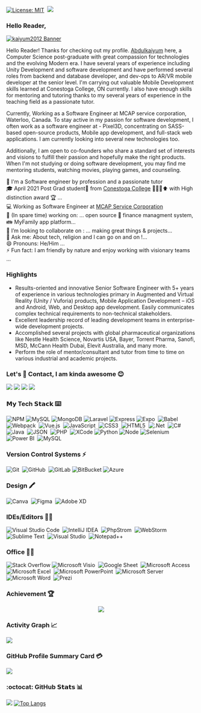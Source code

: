 [![License: MIT](https://img.shields.io/badge/License-MIT-brightgreen.svg)](https://opensource.org/licenses/MIT)&nbsp;
![](https://komarev.com/ghpvc/?username=kaiyum2024&color-brightgreen.svg)&nbsp; 


### Hello Reader,

[<img alt="kaiyum2012 Banner" src="https://github.com/kaiyum2012/kaiyum2012/blob/main/image.png" align="center" />](https://ca.linkedin.com/in/kaiyum2012)
<br/>


Hello Reader! Thanks for checking out my profile. [Abdulkaiyum](https://ca.linkedin.com/in/kaiyum2012) here, a Computer Science post-graduate with great compassion for technologies and the evolving Modern era. I have several years of experience including Unity Development and software development and have performed several roles from backend and database developer, and dev-ops to AR/VR mobile developer at the senior level. I'm carrying out valuable Mobile Development skills learned at Conestoga College, ON currently. I also have enough skills for mentoring and tutoring thanks to my several years of experience in the teaching field as a passionate tutor.

Currently, Working as a Software Engineer at MCAP service corporation, Waterloo, Canada. To stay active in my passion for software development, I often work as a software engineer at - Pixel3D, concentrating on SASS-based open-source products, Mobile app development, and full-stack web applications. I am currently looking into several new technologies too.

Additionally, I am open to co-founders who share a standard set of interests and visions to fulfill their passion and hopefully make the right products. When I'm not studying or doing software development, you may find me mentoring students, watching movies, playing games, and counseling.


💫 I'm a Software engineer by profession and a passionate tutor 
<br> 🎓 April 2021 Post Grad student🧑 from [Conestoga College](https://www.conestogac.on.ca/) 🏫​👩‍🎓​⬆️️​ with High distinction award 🏆 ...
<br> 💻 Working as Software Engineer at [MCAP Service Corporation](https://www.mcap.com/)
<br> 🔭 (In spare time) working on: ... open source 💸 finance managment system, 👪 MyFamily app platform...
<br> 👯 I’m looking to collaborate on : ... making great things & projects...
<br> 💬 Ask me:  About tech, religion and I can go on and on !...
<br> 😄 Pronouns: He/Him ...
<br> ⚡ Fun fact: I am friendly by nature and enjoy working with visionary teams ...

### Highlights 
- Results-oriented and innovative Senior Software Engineer with 5+ years of experience in various technologies
primary in Augmented and Virtual Reality (Unity / Vuforia) products, Mobile Application Development – iOS and
Android, Web, and Desktop app development.
Easily communicates complex technical requirements to non-technical stakeholders.
- Excellent leadership record of leading development teams in enterprise-wide development projects.
- Accomplished several projects with global pharmaceutical organizations like Nestle Health Science, Novartis USA,
Bayer, Torrent Pharma, Sanofi, MSD, McCann Health Dubai, Elevit Australia, and many more.
- Perform the role of mentor/consultant and tutor from time to time on various industrial and academic projects.


### Let's 📱 Contact, I am kinda awesome 😊 
[![](https://img.shields.io/badge/LinkedIn-Abdulkaiyum_Shaikh-blue?logo=Linkedin&logoColor=blue&labelColor=black)](https://ca.linkedin.com/in/kaiyum2024)
[![](https://img.shields.io/badge/GitHub-Abdulkaiyum_Shaikh-%23181717?logo=github)](https://github.com/kaiyum2024)
[![](https://img.shields.io/badge/Whatsapp-Abdulkaiyum_Shaikh-25D366?logo=whatsapp&logoColor=green)](https://wa.me/+15195006612)
[![](https://img.shields.io/badge/Gmail-Abdulkaiyum_Shaikh-D1483?logo=gmail&logoColor=red&labelColor=white)](mailto:abdulkaiyum.creatrix@gmail.com)

### 𝗠𝘆 Tech 𝗦𝘁𝗮𝗰𝗸 ⌨️
![NPM](https://img.shields.io/badge/NPM-%23000000?style=for-the-badge&logo=npm&logoColor=white)
![MySQL](https://img.shields.io/badge/MySQL-005C84?style=for-the-badge&logo=mysql&logoColor=white)
![MongoDB](https://img.shields.io/badge/MongoDB-4EA94B?style=for-the-badge&logo=mongodb&logoColor=white)
![Laravel](https://img.shields.io/badge/Laravel-FF2D20?style=for-the-badge&logo=laravel&logoColor=white)
![Express](https://img.shields.io/badge/Express.js-000000?style=for-the-badge&logo=express&logoColor=white)
![Expo](https://img.shields.io/badge/expo-1C1E24?style=for-the-badge&logo=expo&logoColor=#D04A37)&nbsp;
![Babel](https://img.shields.io/badge/Babel-F9DC3e?style=for-the-badge&logo=babel&logoColor=black)&nbsp;
![Webpack](https://img.shields.io/badge/webpack-%238DD6F9.svg?style=for-the-badge&logo=webpack&logoColor=black)&nbsp;
![Vue.js](https://img.shields.io/badge/-Vue.js-%232c3e50?style=for-the-badge&logo=vuedotjs)&nbsp;
![JavaScript](https://img.shields.io/badge/javascript-%23323330.svg?style=for-the-badge&logo=javascript&logoColor=%23F7DF1E)&nbsp;
![CSS3](https://img.shields.io/badge/css3-%231572B6.svg?style=for-the-badge&logo=css3&logoColor=white)&nbsp;
![HTML5](https://img.shields.io/badge/html5-%23E34F26.svg?style=for-the-badge&logo=html5&logoColor=white)&nbsp;
![.Net](https://img.shields.io/badge/.NET-5C2D91?style=for-the-badge&logo=.net&logoColor=white)&nbsp;
![C#](https://img.shields.io/badge/c%23-%23239120.svg?style=for-the-badge&logo=c-sharp&logoColor=white)&nbsp;
![Java](https://img.shields.io/badge/java-%23ED8B00.svg?style=for-the-badge&logo=java&logoColor=white)&nbsp;
![JSON](https://img.shields.io/badge/json-5E5C5C?style=for-the-badge&logo=json&logoColor=white)&nbsp;
![PHP](https://img.shields.io/badge/php-%23777BB4.svg?style=for-the-badge&logo=php&logoColor=white)&nbsp;
![XCode](https://img.shields.io/badge/Xcode-007ACC?style=for-the-badge&logo=Xcode&logoColor=white)
![Python](https://img.shields.io/badge/python-3670A0?style=for-the-badge&logo=python&logoColor=ffdd54)
![Node](https://img.shields.io/badge/Node.js-339933?style=for-the-badge&logo=nodedotjs&logoColor=white)
![Selenium](https://img.shields.io/badge/-selenium-%43B02A?style=for-the-badge&logo=selenium&logoColor=white)&nbsp;
![Power BI](https://img.shields.io/badge/Power_BI-F2C811?style=for-the-badge&logo=Power%20BI&logoColor=white)&nbsp;
![MySQL](https://img.shields.io/badge/MySQL-white?style=for-the-badge&logo=MySQL)

### Version Control Systems ⚡

![Git](https://img.shields.io/badge/git-%23F05033.svg?style=for-the-badge&logo=git&logoColor=white)&nbsp;
![GitHub](https://img.shields.io/badge/github-%23121011.svg?style=for-the-badge&logo=github&logoColor=white)&nbsp;
![GitLab](https://img.shields.io/badge/-GitLab-FCA121?style=for-the-badge&logo=gitlab)
![BitBucket](https://img.shields.io/badge/Bitbucket-0747a6?style=for-the-badge&logo=bitbucket&logoColor=white)
![Azure](https://img.shields.io/badge/Azure_DevOps-0078D7?style=for-the-badge&logo=azure-devops&logoColor=white)


### Design 🖍
![Canva](https://img.shields.io/badge/Canva-%2300C4CC.svg?&style=for-the-badge&logo=Canva&logoColor=white)&nbsp;
![Figma](https://img.shields.io/badge/Figma-F24E1E?style=for-the-badge&logo=figma&logoColor=white)&nbsp;
![Adobe XD](https://img.shields.io/badge/Adobe%20XD-470137?style=for-the-badge&logo=Adobe%20XD&logoColor=#FF61F6)&nbsp;

### IDEs/Editors 👨‍💻
![Visual Studio Code](https://img.shields.io/badge/Visual%20Studio%20Code-0078d7.svg?style=for-the-badge&logo=visual-studio-code&logoColor=white)&nbsp;
![IntelliJ IDEA](https://img.shields.io/badge/IntelliJ_IDEA-000000.svg?style=for-the-badge&logo=intellij-idea&logoColor=white)&nbsp;
![PhpStrom](https://img.shields.io/badge/PhpStorm-000000.svg?style=for-the-badge&logo=phpstorm&logoColor=white)&nbsp;
![WebStorm](https://img.shields.io/badge/WebStorm-000000.svg?style=for-the-badge&logo=webstorm&logoColor=white)&nbsp;
![Sublime Text](https://img.shields.io/badge/sublime_text-%23575757.svg?style=for-the-badge&logo=sublime-text&logoColor=important)&nbsp;
![Visual Studio](https://img.shields.io/badge/Visual%20Studio-5C2D91.svg?style=for-the-badge&logo=visual-studio&logoColor=white)&nbsp;
![Notepad++](https://img.shields.io/badge/Notepad++-90E59A.svg?style=for-the-badge&logo=notepad%2B%2B&logoColor=black)


### Office 👨‍💻
![Stack Overflow](https://img.shields.io/badge/Stack_Overflow-FE7A16?style=for-the-badge&logo=stack-overflow&logoColor=white)
![Microsoft Visio](https://img.shields.io/badge/Microsoft_Visio-3955A3?style=for-the-badge&logo=microsoft-visio&logoColor=white)&nbsp;
![Google Sheet](https://img.shields.io/badge/Google%20Sheets-34A853?style=for-the-badge&logo=google-sheets&logoColor=white)&nbsp;
![Microsoft Access](https://img.shields.io/badge/Microsoft_Access-A4373A?style=for-the-badge&logo=microsoft-access&logoColor=white)&nbsp;
![Microsoft Excel](https://img.shields.io/badge/Microsoft_Excel-217346?style=for-the-badge&logo=microsoft-excel&logoColor=white)&nbsp;
![Microsoft PowerPoint](https://img.shields.io/badge/Microsoft_PowerPoint-B7472A?style=for-the-badge&logo=microsoft-powerpoint&logoColor=white)&nbsp;
![Microsoft Server](https://img.shields.io/badge/Microsoft_SQL_Server-CC2927?style=for-the-badge&logo=microsoft-sql-server&logoColor=white)&nbsp;
![Microsoft Word](https://img.shields.io/badge/Microsoft_Word-2B579A?style=for-the-badge&logo=microsoft-word&logoColor=white)&nbsp;
![Prezi](https://img.shields.io/badge/Prezi-3181FF?style=for-the-badge&logo=prezi&logoColor=white)



### Achievement 🏆
<p align="center"><img src="https://github-profile-trophy.vercel.app/?username=kaiyum2024&no-frame=true&theme=chalk" /></a> </p>

### Activity Graph 📈
![](https://activity-graph.herokuapp.com/graph?username=kaiyum2024&theme=github)

### GitHub Profile Summary Card 💳
![](https://github-profile-summary-cards.vercel.app/api/cards/profile-details?username=kaiyum2024&theme=vue)

### :octocat: GitHub 𝗦𝘁𝗮𝘁𝘀 📊
[![](https://github-readme-stats.vercel.app/api?username=kaiyum2024&count_private=true&show_icons=true&border_radius=10&include_all_commits=true&theme=vue)](https://kaiyum2024.github.io/) 
[![Top Langs](https://github-readme-stats.vercel.app/api/top-langs/?username=kaiyum2024&theme=vue)](https://github.com/kaiyum2024/github-readme-stats)
